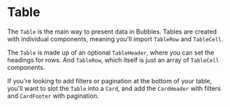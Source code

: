 # Table

The `Table` is the main way to present data in Bubbles. Tables are created with individual components, meaning you'll import `TableRow` and `TableCell`.

The `Table` is made up of an optional `TableHeader`, where you can set the headings for rows. And `TableRow`, which itself is just an array of `TableCell` components.

If you're looking to add filters or pagination at the bottom of your table, you'll want to slot the `Table` into a `Card`, and add the `CardHeader` with filters and `CardFooter` with pagination.
